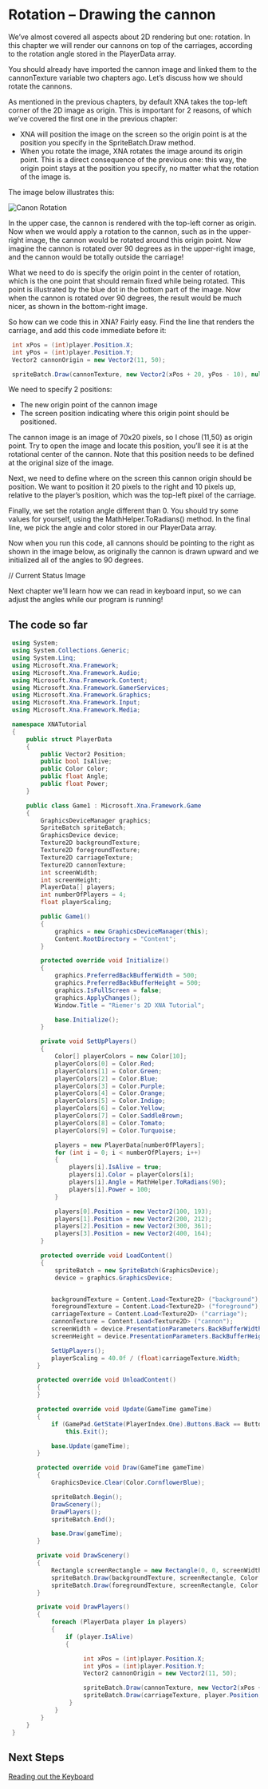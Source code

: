 # Rotation – Drawing the cannon

We’ve almost covered all aspects about 2D rendering but one: rotation. In this chapter we will render our cannons on top of the carriages, according to the rotation angle stored in the PlayerData array.

You should already have imported the cannon image and linked them to the cannonTexture variable two chapters ago. Let’s discuss how we should rotate the cannons.

As mentioned in the previous chapters, by default XNA takes the top-left corner of the 2D image as origin. This is important for 2 reasons, of which we’ve covered the first one in the previous chapter:

* XNA will position the image on the screen so the origin point is at the position you specify in the SpriteBatch.Draw method.
* When you rotate the image, XNA rotates the image around its origin point. This is a direct consequence of the previous one: this way, the origin point stays at the position you specify, no matter what the rotation of the image is.

The image below illustrates this:

![Canon Rotation](https://github.com/simondarksidej/XNAGameStudio/raw/archive/Images/Riemers/2DXNA05Cannons01.jpg?raw=true)

In the upper case, the cannon is rendered with the top-left corner as origin. Now when we would apply a rotation to the cannon, such as in the upper-right image, the cannon would be rotated around this origin point. Now imagine the cannon is rotated over 90 degrees as in the upper-right image, and the cannon would be totally outside the carriage!

What we need to do is specify the origin point in the center of rotation, which is the one point that should remain fixed while being rotated. This point is illustrated by the blue dot in the bottom part of the image. Now when the cannon is rotated over 90 degrees, the result would be much nicer, as shown in the bottom-right image.

So how can we code this in XNA? Fairly easy. Find the line that renders the carriage, and add this code immediate before it:

```csharp
 int xPos = (int)player.Position.X;
 int yPos = (int)player.Position.Y;
 Vector2 cannonOrigin = new Vector2(11, 50);

 spriteBatch.Draw(cannonTexture, new Vector2(xPos + 20, yPos - 10), null, player.Color, player.Angle, cannonOrigin, playerScaling, SpriteEffects.None, 1);
```

We need to specify 2 positions:

* The new origin point of the cannon image
* The screen position indicating where this origin point should be positioned.

The cannon image is an image of 70x20 pixels, so I chose (11,50) as origin point. Try to open the image and locate this position, you’ll see it is at the rotational center of the cannon. Note that this position needs to be defined at the original size of the image.

Next, we need to define where on the screen this cannon origin should be position. We want to position it 20 pixels to the right and 10 pixels up, relative to the player’s position, which was the top-left pixel of the carriage.

Finally, we set the rotation angle different than 0. You should try some values for yourself, using the MathHelper.ToRadians() method. In the final line, we pick the angle and color stored in our PlayerData array.

Now when you run this code, all cannons should be pointing to the right as shown in the image below, as originally the cannon is drawn upward and we initialized all of the angles to 90 degrees.

// Current Status Image

Next chapter we’ll learn how we can read in keyboard input, so we can adjust the angles while our program is running!

## The code so far

```csharp
 using System;
 using System.Collections.Generic;
 using System.Linq;
 using Microsoft.Xna.Framework;
 using Microsoft.Xna.Framework.Audio;
 using Microsoft.Xna.Framework.Content;
 using Microsoft.Xna.Framework.GamerServices;
 using Microsoft.Xna.Framework.Graphics;
 using Microsoft.Xna.Framework.Input;
 using Microsoft.Xna.Framework.Media;

 namespace XNATutorial
 {
     public struct PlayerData
     {
         public Vector2 Position;
         public bool IsAlive;
         public Color Color;
         public float Angle;
         public float Power;
     }

     public class Game1 : Microsoft.Xna.Framework.Game
     {
         GraphicsDeviceManager graphics;
         SpriteBatch spriteBatch;
         GraphicsDevice device;
         Texture2D backgroundTexture;
         Texture2D foregroundTexture;
         Texture2D carriageTexture;
         Texture2D cannonTexture;
         int screenWidth;
         int screenHeight;
         PlayerData[] players;
         int numberOfPlayers = 4;
         float playerScaling;

         public Game1()
         {
             graphics = new GraphicsDeviceManager(this);
             Content.RootDirectory = "Content";
         }

         protected override void Initialize()
         {
             graphics.PreferredBackBufferWidth = 500;
             graphics.PreferredBackBufferHeight = 500;
             graphics.IsFullScreen = false;
             graphics.ApplyChanges();
             Window.Title = "Riemer's 2D XNA Tutorial";

             base.Initialize();
         }

         private void SetUpPlayers()
         {
             Color[] playerColors = new Color[10];
             playerColors[0] = Color.Red;
             playerColors[1] = Color.Green;
             playerColors[2] = Color.Blue;
             playerColors[3] = Color.Purple;
             playerColors[4] = Color.Orange;
             playerColors[5] = Color.Indigo;
             playerColors[6] = Color.Yellow;
             playerColors[7] = Color.SaddleBrown;
             playerColors[8] = Color.Tomato;
             playerColors[9] = Color.Turquoise;

             players = new PlayerData[numberOfPlayers];
             for (int i = 0; i < numberOfPlayers; i++)
             {
                 players[i].IsAlive = true;
                 players[i].Color = playerColors[i];
                 players[i].Angle = MathHelper.ToRadians(90);
                 players[i].Power = 100;
             }

             players[0].Position = new Vector2(100, 193);
             players[1].Position = new Vector2(200, 212);
             players[2].Position = new Vector2(300, 361);
             players[3].Position = new Vector2(400, 164);
         }

         protected override void LoadContent()
         {
             spriteBatch = new SpriteBatch(GraphicsDevice);
             device = graphics.GraphicsDevice;


            backgroundTexture = Content.Load<Texture2D> ("background");
            foregroundTexture = Content.Load<Texture2D> ("foreground");
            carriageTexture = Content.Load<Texture2D> ("carriage");
            cannonTexture = Content.Load<Texture2D> ("cannon");
            screenWidth = device.PresentationParameters.BackBufferWidth;
            screenHeight = device.PresentationParameters.BackBufferHeight;

            SetUpPlayers();
            playerScaling = 40.0f / (float)carriageTexture.Width;
        }

        protected override void UnloadContent()
        {
        }

        protected override void Update(GameTime gameTime)
        {
            if (GamePad.GetState(PlayerIndex.One).Buttons.Back == ButtonState.Pressed)
                this.Exit();

            base.Update(gameTime);
        }

        protected override void Draw(GameTime gameTime)
        {
            GraphicsDevice.Clear(Color.CornflowerBlue);

            spriteBatch.Begin();
            DrawScenery();
            DrawPlayers();
            spriteBatch.End();

            base.Draw(gameTime);
        }

        private void DrawScenery()
        {
            Rectangle screenRectangle = new Rectangle(0, 0, screenWidth, screenHeight);
            spriteBatch.Draw(backgroundTexture, screenRectangle, Color.White);
            spriteBatch.Draw(foregroundTexture, screenRectangle, Color.White);
        }

        private void DrawPlayers()
        {
            foreach (PlayerData player in players)
            {
                if (player.IsAlive)
                {

                     int xPos = (int)player.Position.X;
                     int yPos = (int)player.Position.Y;
                     Vector2 cannonOrigin = new Vector2(11, 50);

                     spriteBatch.Draw(cannonTexture, new Vector2(xPos + 20, yPos - 10), null, player.Color, player.Angle, cannonOrigin, playerScaling, SpriteEffects.None, 1);
                     spriteBatch.Draw(carriageTexture, player.Position, null, player.Color, 0, new Vector2(0, carriageTexture.Height), playerScaling, SpriteEffects.None, 0);
                 }
             }
         }
     }
 }
```

## Next Steps

[Reading out the Keyboard](Riemers2DXNA06keyboardinput)
